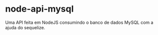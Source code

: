 # node-api-mysql
Uma API feita em NodeJS consumindo o banco de dados MySQL com a ajuda do sequelize.
